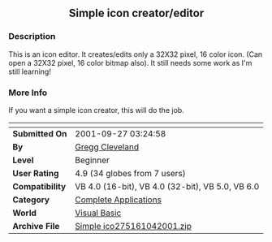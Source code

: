 ﻿<div align="center">

## Simple icon creator/editor


</div>

### Description

This is an icon editor. It creates/edits only a 32X32 pixel, 16 color icon. (Can open a 32X32 pixel, 16 color bitmap also). It still needs some work as I'm still learning!
 
### More Info
 
If you want a simple icon creator, this will do the job.


<span>             |<span>
---                |---
**Submitted On**   |2001-09-27 03:24:58
**By**             |[Gregg Cleveland](https://github.com/Planet-Source-Code/PSCIndex/blob/master/ByAuthor/gregg-cleveland.md)
**Level**          |Beginner
**User Rating**    |4.9 (34 globes from 7 users)
**Compatibility**  |VB 4\.0 \(16\-bit\), VB 4\.0 \(32\-bit\), VB 5\.0, VB 6\.0
**Category**       |[Complete Applications](https://github.com/Planet-Source-Code/PSCIndex/blob/master/ByCategory/complete-applications__1-27.md)
**World**          |[Visual Basic](https://github.com/Planet-Source-Code/PSCIndex/blob/master/ByWorld/visual-basic.md)
**Archive File**   |[Simple ico275161042001\.zip](https://github.com/Planet-Source-Code/gregg-cleveland-simple-icon-creator-editor__1-27787/archive/master.zip)








